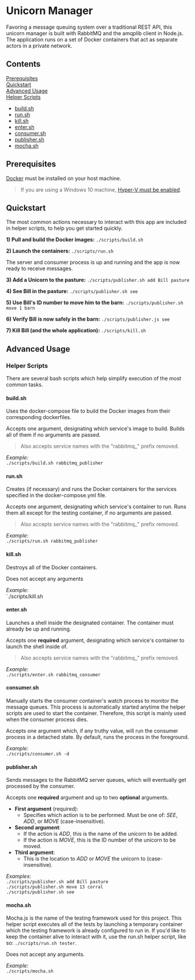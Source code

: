 # Unicorn Manager
Favoring a message queuing system over a traditional REST API, this unicorn 
manager is built with RabbitMQ and the amqplib client in Node.js. 
The application runs on a set of Docker containers that act as separate actors 
in a private network.

## Contents
[Prerequisites](#prerequisites)  
[Quickstart](#quickstart)  
[Advanced Usage](#advanced-usage)  
[Helper Scripts](#helper-scripts)
* [build.sh](#build.sh)
* [run.sh](#run.sh)
* [kill.sh](#kill.sh)
* [enter.sh](#enter.sh)
* [consumer.sh](#consumer.sh)
* [publisher.sh](#publisher.sh)
* [mocha.sh](#mocha.sh)

## <a name="prerequisites"></a>Prerequisites
[Docker](https://docs.docker.com/install/#supported-platforms) must be 
installed on your host machine.
> If you are using a Windows 10 machine, 
[Hyper-V must be enabled](https://docs.microsoft.com/en-us/virtualization/hyper-v-on-windows/quick-start/enable-hyper-v).

## <a name="quickstart"></a>Quickstart
The most common actions necessary to interact with this app are included in 
helper scripts, to help you get started quickly.

**1) Pull and build the Docker images:** 
`./scripts/build.sh`

**2) Launch the containers:** 
`./scripts/run.sh`

The server and consumer process is up and running and the app is now ready to 
receive messages.

**3) Add a Unicorn to the pasture:** 
`./scripts/publisher.sh add Bill pasture`

**4) See Bill in the pasture:** 
`./scripts/publisher.sh see`

**5) Use Bill's ID number to move him to the barn:**
`./scripts/publisher.sh move 1 barn`

**6) Verify Bill is now safely in the barn:**
`./scripts/publisher.js see`

**7) Kill Bill (and the whole application):**
`./scripts/kill.sh`

## <a name="advanced-usage"></a>Advanced Usage
### <a name="helper-scripts"></a>Helper Scripts
There are several bash scripts which help simplify execution of the most common tasks.
#### <a name="build.sh"></a>build.sh
Uses the docker-compose file to build the Docker images from their corresponding dockerfiles.

Accepts one argument, designating which service's image to build. Builds all of them if no arguments are passed.
> Also accepts service names with the "rabbitmq_" prefix removed.
  
*Example:*  
`./scripts/build.sh rabbitmq_publisher`

#### <a name="run.sh"></a>run.sh
Creates (if necessary) and runs the Docker containers for the services specified in the docker-compose.yml file.

Accepts one argument, designating which service's container to run. Runs them all except for the testing container, if no arguments are passed.
> Also accepts service names with the "rabbitmq_" prefix removed.

*Example:*  
`./scripts/run.sh rabbitmq_publisher`

#### <a name="kill.sh"></a>kill.sh
Destroys all of the Docker containers.

Does not accept any arguments

*Example:*  
`./scripts/kill.sh

#### <a name="enter.sh"></a>enter.sh
Launches a shell inside the designated container. The container must already be up and running.

Accepts one **required** argument, designating which service's container to launch the shell inside of.
> Also accepts service names with the "rabbitmq_" prefix removed.

*Example:*  
`./scripts/enter.sh rabbitmq_consumer`

#### <a name="consumer.sh"></a>consumer.sh
Manually starts the consumer container's watch process to monitor the message queues. This process is automatically started anytime the helper scripts are used to start the container. Therefore, this script is mainly used when the consumer process dies.

Accepts one argument which, if any truthy value, will run the consumer process in a detached state. By default, runs the process in the foreground.

*Example:*  
`./scripts/consumer.sh -d`

#### <a name="publisher.sh"></a>publisher.sh
Sends messages to the RabbitMQ server queues, which will eventually get processed by the consumer.

Accepts one **required** argument and up to two **optional** arguments.  

* **First argument** (required): 
  * Specifies which action is to be performed. Must be one of: _*SEE*_, _*ADD*_, or _*MOVE*_ (case-insensitive).
* **Second argument**: 
  * If the action is _*ADD*_, this is the name of the unicorn to be added. 
  * If the action is _*MOVE*_, this is the ID number of the unicorn to be moved.
* **Third argument**:
  * This is the location to _*ADD*_ or _*MOVE*_ the unicorn to (case-insensitive).

*Examples*:  
`./scripts/publisher.sh add Bill pasture`  
`./scripts/publisher.sh move 13 corral`  
`./scripts/publisher.sh see`

#### <a name="mocha.sh"></a>mocha.sh
Mocha.js is the name of the testing framework used for this project. This helper script executes all of the tests by launching a temporary container which the testing framework is already configured to run in. If you'd like to keep the container alive to interact with it, use the run.sh helper script, like so: `./scripts/run.sh tester`.  

Does not accept any arguments.

*Example:*  
`./scripts/mocha.sh`